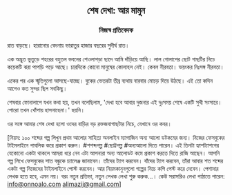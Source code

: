 <div align=center><h2 align=center>শেষ দেখা: আর মামুন</h4><h3 align=center>নিজস্ব প্রতিবেদক</h3>
</div>

রাত বাড়ছে। হারানোর বেদনায় ভারাতুর হাজার বছরের সুদীর্ঘ রাত।

এক অদ্ভুত ভুতুড়ে শহরের বহুতল ভবনের শেওলাপড়া ছাদে আমি দাঁড়িয়ে আছি। লাল গোলাপের ছোট গাছটির নিচে কয়েকটি ঝরা পাপড়ি পড়ে আছে। চারদিকে কোনো মানুষের কোলাহল নেই। কেবল নীরবতা। ভয়ংকর নিঃসঙ্গ নীরবতা।

একের পর এক স্মৃতিগুলো আসছে-যাচ্ছে। বুকের ভেতরটা তীব্র ব্যথায় বারবার মোচড় দিয়ে উঠছে। এই তো কদিন আগেও কত সুন্দর ছিল সবকিছু।

শেষবার ফোনালাপে যখন কথা হয়, তখন বলেছিলাম, 'দেখা হবে আবার দুজনার এই দুঃসময় শেষে একটি সুখী সংসারে। পোরো তখন খোঁপায় হাসনাহেনা।' হয়নি।

ওর সঙ্গে আমার শেষ দেখা হলো ওদের বাড়ির বড় রক্তজবাগাছটার নিচে, যেখানে ওর কবর।

[নিয়ম: ১০০ শব্দের গল্প লিখুন প্রথম আলোর সাহিত্য অনলাইন ম্যাগাজিন অন্য আলো ডটকমের জন্য। নিজের ফেসবুকের টাইমলাইনে পাবলিক করে প্রকাশ করুন। #শশব্দগল্প #ছোট্টগল্প #অন্যআলো দিতে পারেন। এই তিনটা হ্যাশট্যাশগের যেকোনো একটা থাকলে আমরা ধরে নেব এটা আপনারা অন্য আলোডট কমে প্রকাশ করতে দিতে রাজি আছেন। আপনি গল্প লিখে ফেসবুকের সাত বন্ধুকে চ্যালেঞ্জ জানাবেন। তাঁদের ট্যাগ করবেন। যাঁদের ট্যাগ করবেন, তাঁরা আবার শত শব্দের একটা গল্প নিজেদের টাইমলাইনে পোস্ট করবেন। আর নিয়মকানুনগুলো গল্পের নিচে কপি পেস্ট করে দেবেন। পেশাদার লেখক হতে হবে, এমন নয়। বরং নতুন প্রতিভা, নতুন লেখক লেখা শুরু করুক...। কেউ সরাসরিও লেখা পাঠাতে পারেন: info@onnoalo.com alimazij@gmail.com]


